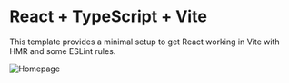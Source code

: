 # React + TypeScript + Vite

This template provides a minimal setup to get React working in Vite with HMR and some ESLint rules.

![Homepage](assets/homepage.jpeg)
